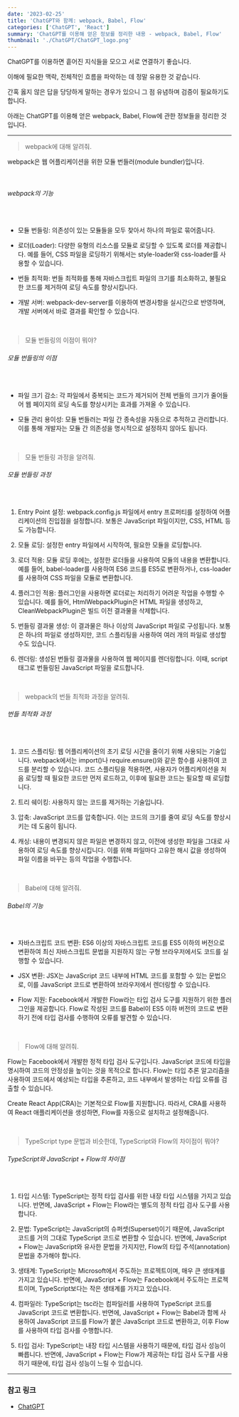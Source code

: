 ```yaml
---
date: '2023-02-25'
title: 'ChatGPT와 함께: webpack, Babel, Flow'
categories: ['ChatGPT', 'React']
summary: 'ChatGPT를 이용해 얻은 정보를 정리한 내용 - webpack, Babel, Flow'
thumbnail: './ChatGPT/ChatGPT_logo.png'
---
```


ChatGPT를 이용하면 흩어진 지식들을 모으고 서로 연결하기 좋습니다.

이해에 필요한 맥락, 전체적인 흐름을 파악하는 데 정말 유용한 것 같습니다.

간혹 옳지 않은 답을 당당하게 말하는 경우가 있으니 그 점 유념하며 검증이 필요하기도 합니다.

아래는 ChatGPT를 이용해 얻은 webpack, Babel, Flow에 관한 정보들을 정리한 것입니다.

---

> webpack에 대해 알려줘.

webpack은 웹 어플리케이션을 위한 모듈 번들러(module bundler)입니다.

<br/>

###### webpack의 기능

<br/>

- 모듈 번들링: 의존성이 있는 모듈들을 모두 찾아서 하나의 파일로 묶어줍니다.

- 로더(Loader): 다양한 유형의 리소스를 모듈로 로딩할 수 있도록 로더를 제공합니다. 예를 들어, CSS 파일을 로딩하기 위해서는 style-loader와 css-loader를 사용할 수 있습니다.

- 번들 최적화: 번들 최적화를 통해 자바스크립트 파일의 크기를 최소화하고, 불필요한 코드를 제거하여 로딩 속도를 향상시킵니다.

- 개발 서버: webpack-dev-server를 이용하여 변경사항을 실시간으로 반영하며, 개발 서버에서 바로 결과를 확인할 수 있습니다.

<br/>

> 모듈 번들링의 이점이 뭐야?

###### 모듈 번들링의 이점

<br/>

- 파일 크기 감소: 각 파일에서 중복되는 코드가 제거되어 전체 번들의 크기가 줄어들어 웹 페이지의 로딩 속도를 향상시키는 효과를 가져올 수 있습니다.

- 모듈 관리 용이성: 모듈 번들러는 파일 간 종속성을 자동으로 추적하고 관리합니다. 이를 통해 개발자는 모듈 간 의존성을 명시적으로 설정하지 않아도 됩니다.

<br/>

> 모듈 번들링 과정을 알려줘.

###### 모듈 번들링 과정

<br/>

1. Entry Point 설정: webpack.config.js 파일에서 entry 프로퍼티를 설정하여 어플리케이션의 진입점을 설정합니다. 보통은 JavaScript 파일이지만, CSS, HTML 등도 가능합니다.

2. 모듈 로딩: 설정한 entry 파일에서 시작하여, 필요한 모듈을 로딩합니다.

3. 로더 적용: 모듈 로딩 후에는, 설정한 로더들을 사용하여 모듈의 내용을 변환합니다. 예를 들어, babel-loader를 사용하여 ES6 코드를 ES5로 변환하거나, css-loader를 사용하여 CSS 파일을 모듈로 변환합니다.

4. 플러그인 적용: 플러그인을 사용하면 로더로는 처리하기 어려운 작업을 수행할 수 있습니다. 예를 들어, HtmlWebpackPlugin은 HTML 파일을 생성하고, CleanWebpackPlugin은 빌드 이전 결과물을 삭제합니다.

5. 번들링 결과물 생성: 이 결과물은 하나 이상의 JavaScript 파일로 구성됩니다. 보통은 하나의 파일로 생성하지만, 코드 스플리팅을 사용하여 여러 개의 파일로 생성할 수도 있습니다.

6. 렌더링: 생성된 번들링 결과물을 사용하여 웹 페이지를 렌더링합니다. 이때, script 태그로 번들링된 JavaScript 파일을 로드합니다.

<br/>

> webpack의 번들 최적화 과정을 알려줘.

###### 번들 최적화 과정

<br/>

1. 코드 스플리팅: 웹 어플리케이션의 초기 로딩 시간을 줄이기 위해 사용되는 기술입니다. webpack에서는 import()나 require.ensure()와 같은 함수를 사용하여 코드를 분리할 수 있습니다. 코드 스플리팅을 적용하면, 사용자가 어플리케이션을 처음 로딩할 때 필요한 코드만 먼저 로드하고, 이후에 필요한 코드는 필요할 때 로딩합니다.

2. 트리 쉐이킹: 사용하지 않는 코드를 제거하는 기술입니다.

3. 압축: JavaScript 코드를 압축합니다. 이는 코드의 크기를 줄여 로딩 속도를 향상시키는 데 도움이 됩니다.

4. 캐싱: 내용이 변경되지 않은 파일은 변경하지 않고, 이전에 생성한 파일을 그대로 사용하여 로딩 속도를 향상시킵니다. 이를 위해 파일마다 고유한 해시 값을 생성하여 파일 이름을 바꾸는 등의 작업을 수행합니다.

<br/>

> Babel에 대해 알려줘.

###### Babel의 기능

<br/>

- 자바스크립트 코드 변환: ES6 이상의 자바스크립트 코드를 ES5 이하의 버전으로 변환하여 최신 자바스크립트 문법을 지원하지 않는 구형 브라우저에서도 코드를 실행할 수 있습니다.

- JSX 변환: JSX는 JavaScript 코드 내부에 HTML 코드를 포함할 수 있는 문법으로, 이를 JavaScript 코드로 변환하여 브라우저에서 렌더링할 수 있습니다.

- Flow 지원: Facebook에서 개발한 Flow라는 타입 검사 도구를 지원하기 위한 플러그인을 제공합니다. Flow로 작성된 코드를 Babel이 ES5 이하 버전의 코드로 변환하기 전에 타입 검사를 수행하여 오류를 발견할 수 있습니다.

<br/>

> Flow에 대해 알려줘.

Flow는 Facebook에서 개발한 정적 타입 검사 도구입니다. JavaScript 코드에 타입을 명시하여 코드의 안정성을 높이는 것을 목적으로 합니다. Flow는 타입 추론 알고리즘을 사용하여 코드에서 예상되는 타입을 추론하고, 코드 내부에서 발생하는 타입 오류를 검출할 수 있습니다.

Create React App(CRA)는 기본적으로 Flow를 지원합니다. 따라서, CRA를 사용하여 React 애플리케이션을 생성하면, Flow를 자동으로 설치하고 설정해줍니다.

<br/>

> TypeScript type 문법과 비슷한데, TypeScript와 Flow의 차이점이 뭐야?

###### TypeScript와 JavaScript + Flow의 차이점

<br/>

1. 타입 시스템: TypeScript는 정적 타입 검사를 위한 내장 타입 시스템을 가지고 있습니다. 반면에, JavaScript + Flow는 Flow라는 별도의 정적 타입 검사 도구를 사용합니다.

2. 문법: TypeScript는 JavaScript의 슈퍼셋(Superset)이기 때문에, JavaScript 코드를 거의 그대로 TypeScript 코드로 변환할 수 있습니다. 반면에, JavaScript + Flow는 JavaScript와 유사한 문법을 가지지만, Flow의 타입 주석(annotation) 문법을 추가해야 합니다.

3. 생태계: TypeScript는 Microsoft에서 주도하는 프로젝트이며, 매우 큰 생태계를 가지고 있습니다. 반면에, JavaScript + Flow는 Facebook에서 주도하는 프로젝트이며, TypeScript보다는 작은 생태계를 가지고 있습니다.

4. 컴파일러: TypeScript는 tsc라는 컴파일러를 사용하여 TypeScript 코드를 JavaScript 코드로 변환합니다. 반면에, JavaScript + Flow는 Babel과 함께 사용하여 JavaScript 코드를 Flow가 붙은 JavaScript 코드로 변환하고, 이후 Flow를 사용하여 타입 검사를 수행합니다.

5. 타입 검사: TypeScript는 내장 타입 시스템을 사용하기 때문에, 타입 검사 성능이 빠릅니다. 반면에, JavaScript + Flow는 Flow가 제공하는 타입 검사 도구를 사용하기 때문에, 타입 검사 성능이 느릴 수 있습니다.

---

### 참고 링크

- [ChatGPT](https://chat.openai.com/chat)
